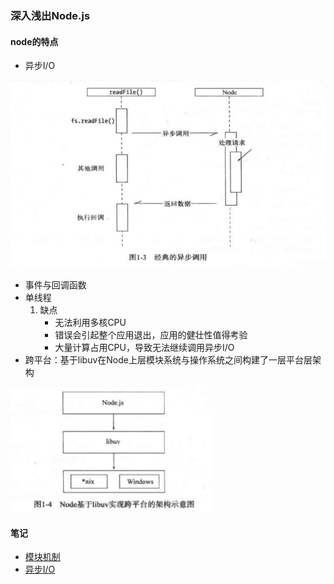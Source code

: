 ### 深入浅出Node.js

#### node的特点 
- 异步I/O 
<img src="./assets/1/异步.png" width="600" height="300" />

- 事件与回调函数
- 单线程
   1. 缺点
      - 无法利用多核CPU  
      - 错误会引起整个应用退出，应用的健壮性值得考验
      - 大量计算占用CPU，导致无法继续调用异步I/O
- 跨平台：基于libuv在Node上层模块系统与操作系统之间构建了一层平台层架构 
<img src="./assets/1/跨平台.png" width="320" height="200" />

#### 笔记
- [模块机制](./module.md)
- [异步I/O](./asyncIO.md)
